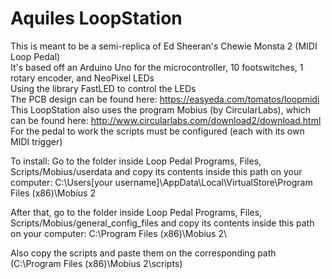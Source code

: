 # Aquiles LoopStation
This is meant to be a semi-replica of Ed Sheeran's Chewie Monsta 2 (MIDI Loop Pedal)  
It's based off an Arduino Uno for the microcontroller, 10 footswitches, 1 rotary encoder, and NeoPixel LEDs  
Using the library FastLED to control the LEDs  
The PCB design can be found here: https://easyeda.com/tomatos/loopmidi  
This LoopStation also uses the program Mobius (by CircularLabs), which can be found here: http://www.circularlabs.com/download2/download.html
For the pedal to work the scripts must be configured (each with its own MIDI trigger)


To install:
Go to the folder inside Loop Pedal Programs, Files, Scripts/Mobius/userdata and copy its contents inside this path on your computer:
C:\Users\[your username]\AppData\Local\VirtualStore\Program Files (x86)\Mobius 2

After that, go to the folder inside Loop Pedal Programs, Files, Scripts/Mobius/general_config_files and copy its contents inside this path on your computer:
C:\Program Files (x86)\Mobius 2\

Also copy the scripts and paste them on the corresponding path (C:\Program Files (x86)\Mobius 2\scripts)
